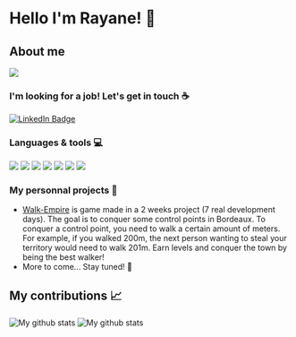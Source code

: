# Hello I'm Rayane! :wave:
##  About me

<img align="center" src="https://github-readme-stats-eight-theta.vercel.app/api/top-langs/?username=rayaneen&layout=compact&theme=vision-friendly-dark&hide_border=true" />

### I'm looking for a job! Let's get in touch :coffee:
<div id="badges">
  <a href="https://www.linkedin.com/in/rayane-nordine/">
    <img src="https://img.shields.io/badge/LinkedIn-blue?style=for-the-badge&logo=linkedin&logoColor=white" alt="LinkedIn Badge"/>
  </a>
</div>

### Languages & tools :computer:
<p>
  <img src="https://img.shields.io/badge/HTML5-E34F26?style=for-the-badge&logo=html5&logoColor=white" />
  <img src="https://img.shields.io/badge/CSS3-1572B6?style=for-the-badge&logo=css3&logoColor=white" />
  <img src="https://img.shields.io/badge/Bootstrap-563D7C?style=for-the-badge&logo=bootstrap&logoColor=white" />
  <img src="https://img.shields.io/badge/JavaScript-323330?style=for-the-badge&logo=javascript&logoColor=F7DF1E" />
  <img src="https://img.shields.io/badge/Ruby-CC342D?style=for-the-badge&logo=ruby&logoColor=white" />
  <img src="https://img.shields.io/badge/Ruby_on_Rails-CC0000?style=for-the-badge&logo=ruby-on-rails&logoColor=white" />
  <img src="https://img.shields.io/badge/PostgreSQL-316192?style=for-the-badge&logo=postgresql&logoColor=white" />
</p>

### My personnal projects :hammer:
- [Walk-Empire](https://walk-empire.herokuapp.com/) is game made in a 2 weeks project (7 real development days). The goal is to conquer some control points in Bordeaux. To conquer a control point, you need to walk a certain amount of meters. For example, if you walked 200m, the next person wanting to steal your territory would need to walk 201m. Earn levels and conquer the town by being the best walker!
- More to come... Stay tuned! :construction:


## My contributions :chart_with_upwards_trend:
<p float="left">
<img align="center" src="https://github-readme-streak-stats.herokuapp.com?user=rayaneen&theme=vision-friendly-dark&hide_border=true&date_format=M%20j%5B%2C%20Y%5D" alt="My github stats" />

<img align="center" src="https://github-readme-stats-eight-theta.vercel.app/api?username=rayaneen&show_icons=true&include_all_commits=true&theme=vision-friendly-dark&hide_border=true" alt="My github stats" /> 
</p>




